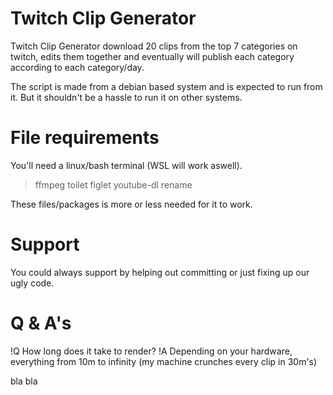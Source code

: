 # Twitch Clip Generator
Twitch Clip Generator download 20 clips from the top 7 categories on twitch, edits them together and eventually will publish each category according to each category/day.

The script is made from a debian based system and is expected to run from it.
But it shouldn't be a hassle to run it on other systems.

# File requirements
You'll need a linux/bash terminal (WSL will work aswell).

> ffmpeg toilet figlet youtube-dl rename

These files/packages is more or less needed for it to work.

# Support
You could always support by helping out committing or just fixing up our ugly code.

# Q & A's

!Q How long does it take to render?
!A Depending on your hardware, everything from 10m to infinity (my machine crunches every clip in 30m's)

bla bla
